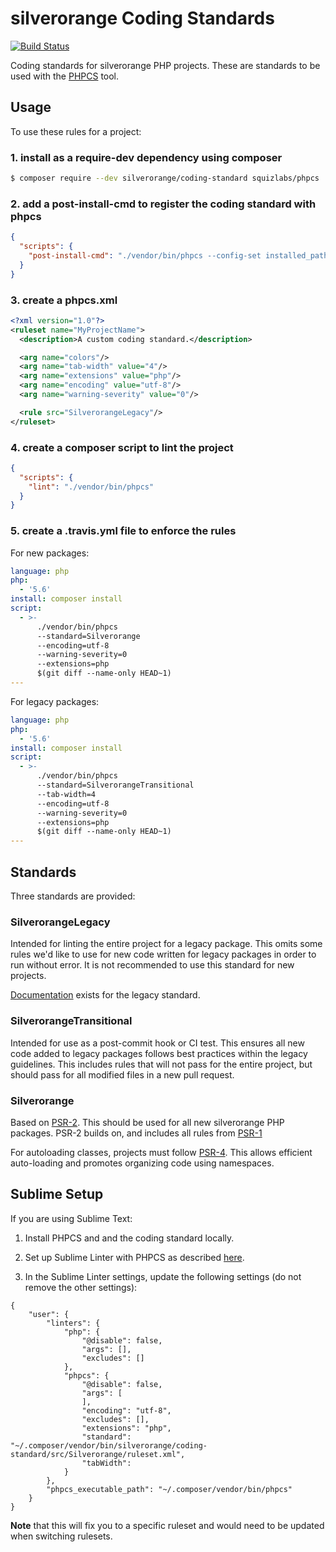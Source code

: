 silverorange Coding Standards
=============================
[![Build Status](https://travis-ci.org/silverorange/coding-standard.svg?branch=master)](https://travis-ci.org/silverorange/coding-standard)

Coding standards for silverorange PHP projects. These are standards to be used
with the [PHPCS](https://github.com/squizlabs/PHP_CodeSniffer/wiki) tool.

Usage
-----
To use these rules for a project:

### 1. install as a require-dev dependency using composer
```sh
$ composer require --dev silverorange/coding-standard squizlabs/phpcs
```

### 2. add a post-install-cmd to register the coding standard with phpcs
```json
{
  "scripts": {
    "post-install-cmd": "./vendor/bin/phpcs --config-set installed_paths vendor/bin/silverorange/coding-standard/src"
  }
}
```

### 3. create a phpcs.xml
```xml
<?xml version="1.0"?>
<ruleset name="MyProjectName">
  <description>A custom coding standard.</description>

  <arg name="colors"/>
  <arg name="tab-width" value="4"/>
  <arg name="extensions" value="php"/>
  <arg name="encoding" value="utf-8"/>
  <arg name="warning-severity" value="0"/>

  <rule src="SilverorangeLegacy"/>
</ruleset>
```

### 4. create a composer script to lint the project
```json
{
  "scripts": {
    "lint": "./vendor/bin/phpcs"
  }
}
```

### 5. create a .travis.yml file to enforce the rules
For new packages:
```yml
language: php
php:
  - '5.6'
install: composer install
script:
  - >-
      ./vendor/bin/phpcs
      --standard=Silverorange
      --encoding=utf-8
      --warning-severity=0
      --extensions=php
      $(git diff --name-only HEAD~1)
---
```

For legacy packages:
```yml
language: php
php:
  - '5.6'
install: composer install
script:
  - >-
      ./vendor/bin/phpcs
      --standard=SilverorangeTransitional
      --tab-width=4
      --encoding=utf-8
      --warning-severity=0
      --extensions=php
      $(git diff --name-only HEAD~1)
---
```

Standards
---------
Three standards are provided:

### SilverorangeLegacy
Intended for linting the entire project for a legacy package. This omits some
rules we'd like to use for new code written for legacy packages in order to
run without error. It is not recommended to use this standard for new projects.

[Documentation](doc/legacy/README.md) exists for the legacy standard.

### SilverorangeTransitional
Intended for use as a post-commit hook or CI test. This ensures all new code
added to legacy packages follows best practices within the legacy guidelines.
This includes rules that will not pass for the entire project, but should pass
for all modified files in a new pull request.

### Silverorange
Based on [PSR-2](http://www.php-fig.org/psr/psr-2/). This should be used for
all new silverorange PHP packages. PSR-2 builds on, and includes all rules
from [PSR-1](http://www.php-fig.org/psr/psr-1/)

For autoloading classes, projects must follow
[PSR-4](http://www.php-fig.org/psr/psr-4/). This allows efficient auto-loading
and promotes organizing code using namespaces.

Sublime Setup
-------------
If you are using Sublime Text:

1. Install PHPCS and and the coding standard locally.

2. Set up Sublime Linter with PHPCS as described [here](https://github.com/SublimeLinter/SublimeLinter-phpcs).

3. In the Sublime Linter settings, update the following settings (do not remove the other settings):

```
{
    "user": {
        "linters": {
            "php": {
                "@disable": false,
                "args": [],
                "excludes": []
            },
            "phpcs": {
                "@disable": false,
                "args": [
                ],
                "encoding": "utf-8",
                "excludes": [],
                "extensions": "php",
                "standard": "~/.composer/vendor/bin/silverorange/coding-standard/src/Silverorange/ruleset.xml",
                "tabWidth":
            }
        },
        "phpcs_executable_path": "~/.composer/vendor/bin/phpcs"
    }
}

```
**Note** that this will fix you to a specific ruleset and would need to be updated when switching rulesets.
